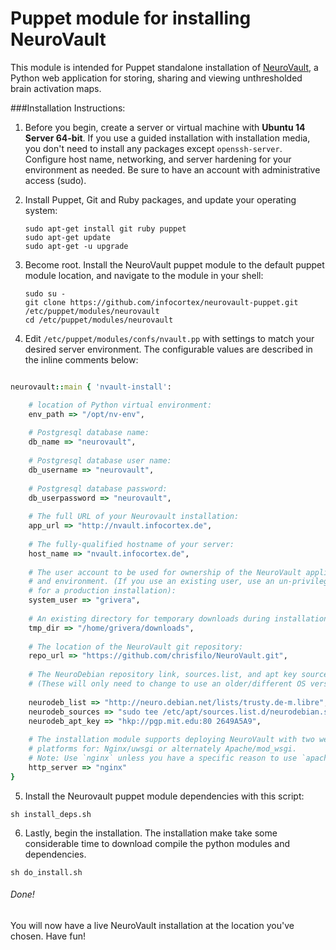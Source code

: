 Puppet module for installing NeuroVault
=================

This module is intended for Puppet standalone installation of [NeuroVault](https://github.com/chrisfilo/NeuroVault), a Python web application for storing, sharing and viewing unthresholded brain activation maps.

###Installation Instructions:


1. Before you begin, create a server or virtual machine with __Ubuntu 14 Server 64-bit__.  If you use a guided installation with installation media, you don't need to install any packages except `openssh-server`.  Configure host name, networking, and server hardening for your environment as needed.  Be sure to have an account with administrative access (sudo).


2. Install Puppet, Git and Ruby packages, and update your operating system:
		
	```
	sudo apt-get install git ruby puppet
	sudo apt-get update
	sudo apt-get -u upgrade
	```

3. Become root.  Install the NeuroVault puppet module to the default puppet module location, and navigate to the module in your shell:
	
	```
	sudo su -
	git clone https://github.com/infocortex/neurovault-puppet.git /etc/puppet/modules/neurovault
	cd /etc/puppet/modules/neurovault
	```

4) Edit `/etc/puppet/modules/confs/nvault.pp` with settings to match your desired server environment.  The configurable values are described in the inline comments below:
	
```ruby

neurovault::main { 'nvault-install':

	# location of Python virtual environment:
	env_path => "/opt/nv-env",
	
	# Postgresql database name:
	db_name => "neurovault",
	
	# Postgresql database user name:
	db_username => "neurovault",
	
	# Postgresql database password:
	db_userpassword => "neurovault",
	
	# The full URL of your Neurovault installation:
	app_url => "http://nvault.infocortex.de",
	
	# The fully-qualified hostname of your server:
	host_name => "nvault.infocortex.de",
	
	# The user account to be used for ownership of the NeuroVault application 
	# and environment. (If you use an existing user, use an un-privileged account
	# for a production installation):
	system_user => "grivera",
	
	# An existing directory for temporary downloads during installation:
	tmp_dir => "/home/grivera/downloads",
	
	# The location of the NeuroVault git repository:
	repo_url => "https://github.com/chrisfilo/NeuroVault.git",
	
	# The NeuroDebian repository link, sources.list, and apt key source  for Ubuntu 14.
	# (These will only need to change to use an older/different OS version):
	
	neurodeb_list => "http://neuro.debian.net/lists/trusty.de-m.libre",
	neurodeb_sources => "sudo tee /etc/apt/sources.list.d/neurodebian.sources.list",
	neurodeb_apt_key => "hkp://pgp.mit.edu:80 2649A5A9",
	
	# The installation module supports deploying NeuroVault with two web server/WSGI  
	# platforms for: Nginx/uwsgi or alternately Apache/mod_wsgi.  
	# Note: Use `nginx` unless you have a specific reason to use `apache`.
	http_server => "nginx"
}
```


5) Install the Neurovault puppet module dependencies with this script:

```
sh install_deps.sh
```

6) Lastly, begin the installation.  The installation make take some considerable time to download compile the python modules and dependencies.

```
sh do_install.sh
```

###### Done!

You will now have a live NeuroVault installation at the location you've chosen.  Have fun!

